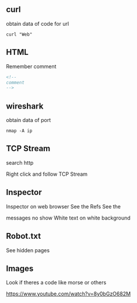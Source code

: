 ## curl
obtain data of code for url
```console
curl "Web"
```

## HTML
Remember comment
```html
<!--
comment
-->
```

## wireshark
obtain data of port
```console
nmap -A ip
```

## TCP Stream
search http

Right click and follow TCP Stream

## Inspector
Inspector on web browser
 See the <a/> Refs
See the <p/> messages no show
White text on white background

## Robot.txt
See hidden pages

## Images
Look if theres a code like morse or others

https://www.youtube.com/watch?v=8y0bGzO682M